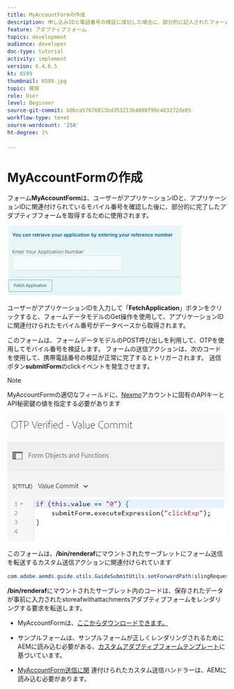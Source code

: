 ```yaml
---
title: MyAccountFormの作成
description: 申し込みIDと電話番号の検証に成功した場合に、部分的に記入されたフォームを取得するためのmyaccountフォームを作成します。
feature: アダプティブフォーム
topics: development
audience: developer
doc-type: tutorial
activity: implement
version: 6.4,6.5
kt: 6599
thumbnail: 6599.jpg
topic: 開発
role: User
level: Beginner
source-git-commit: b0bca57676813bd353213b4808f99c463272de85
workflow-type: tm+mt
source-wordcount: '258'
ht-degree: 1%

---
```




# MyAccountFormの作成

フォーム&#x200B;**MyAccountForm**&#x200B;は、ユーザーがアプリケーションIDと、アプリケーションIDに関連付けられているモバイル番号を確認した後に、部分的に完了したアダプティブフォームを取得するために使用されます。

![マイアカウントフォーム](assets/6599.JPG)

ユーザーがアプリケーションIDを入力して「**FetchApplication**」ボタンをクリックすると、フォームデータモデルのGet操作を使用して、アプリケーションIDに関連付けられたモバイル番号がデータベースから取得されます。

このフォームは、フォームデータモデルのPOST呼び出しを利用して、OTPを使用してモバイル番号を検証します。 フォームの送信アクションは、次のコードを使用して、携帯電話番号の検証が正常に完了するとトリガーされます。 送信ボタン&#x200B;**submitForm**&#x200B;のclickイベントを発生させます。

>[!NOTE]
> MyAccountFormの適切なフィールドに、[Nexmo](https://dashboard.nexmo.com/)アカウントに固有のAPIキーとAPI秘密鍵の値を指定する必要があります

![トリガー送信](assets/trigger-submit.JPG)



このフォームは、**/bin/renderaf**&#x200B;にマウントされたサーブレットにフォーム送信を転送するカスタム送信アクションに関連付けられています

```java
com.adobe.aemds.guide.utils.GuideSubmitUtils.setForwardPath(slingRequest,"/bin/renderaf",null,null);
```

**/bin/renderaf**&#x200B;にマウントされたサーブレット内のコードは、保存されたデータが事前に入力されたstoreafwithattachmentsアダプティブフォームをレンダリングする要求を転送します。


* MyAccountFormは、[ここからダウンロードできます。](assets/my-account-form.zip)

* サンプルフォームは、サンプルフォームが正しくレンダリングされるためにAEMに読み込む必要がある、[カスタムアダプティブフォームテンプレート](assets/custom-template-with-page-component.zip)に基づいています。

* [MyAccountForm送信に関](assets/custom-submit-my-account-form.zip) 連付けられたカスタム送信ハンドラーは、AEMに読み込む必要があります。

